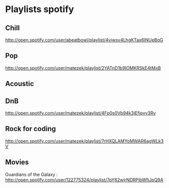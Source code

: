 # Playlists spotify

## Chill
http://open.spotify.com/user/abeatbowl/playlist/4viwsv4LhgKTax6lNUeBqG

## Pop
http://open.spotify.com/user/matezek/playlist/2YATnD1b9IOMKRSkE4tMxB

## Acoustic

## DnB
http://open.spotify.com/user/matezek/playlist/4Fp0s0Vb94k3jEfjpvy3Ry

## Rock for coding
http://open.spotify.com/user/matezek/playlist/7rHXQLAMYoMWAR6agWLk3V

## Movies
Guardians of the Galaxy : http://open.spotify.com/user/122775324/playlist/7pY62wjrNDRPjbWfjJpQ9A

